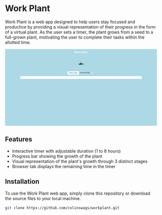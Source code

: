 # Work Plant

Work Plant is a web app designed to help users stay focused and productive by providing a visual representation of their progress in the form of a virtual plant. As the user sets a timer, the plant grows from a seed to a full-grown plant, motivating the user to complete their tasks within the allotted time.

![Work Plant Screenshot](./workplant.jpeg)

## Features

- Interactive timer with adjustable duration (1 to 8 hours)
- Progress bar showing the growth of the plant
- Visual representation of the plant's growth through 3 distinct stages
- Browser tab displays the remaining time in the timer

## Installation

To use the Work Plant web app, simply clone this repository or download the source files to your local machine.

```bash
git clone https://github.com/colinswags/workplant.git
